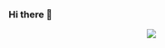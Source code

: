 ### Hi there 👋
<p align="center">
  <img src="https://media2.giphy.com/media/OOSbqEBoTmA2OUN3pO/giphy.gif?cid=ecf05e47c3t9w0u40qmxbhk6jw06evw615s6pcgc5l8qin2y&rid=giphy.gif&ct=g"/>
</p>
<!--
**xxxsnowflakexxx/xxxsnowflakexxx** is a ✨ _special_ ✨ repository because its `README.md` (this file) appears on your GitHub profile.

Here are some ideas to get you started:

- 🔭 I’m currently working on going to college for computer science <3
- 🌱 I’m currently learning C# & c++
- ⚡ Fun fact: My Favorite Animal!
-->
